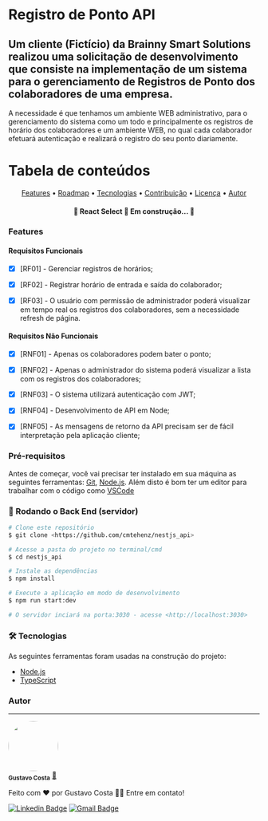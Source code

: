 # Registro de Ponto API
## Um cliente (Fictício) da Brainny Smart Solutions realizou uma solicitação de desenvolvimento que consiste na implementação de um sistema para o gerenciamento de Registros de Ponto dos colaboradores de uma empresa.

A necessidade é que tenhamos um ambiente WEB administrativo, para o gerenciamento do sistema como um todo e principalmente os registros de horário dos colaboradores e um ambiente WEB, no qual cada colaborador efetuará autenticação e realizará o registro do seu ponto diariamente.


Tabela de conteúdos
=================
<p align="center">
 <a href="#Features">Features</a> •
 <a href="#roadmap">Roadmap</a> • 
 <a href="#tecnologias">Tecnologias</a> • 
 <a href="#contribuicao">Contribuição</a> • 
 <a href="#licenc-a">Licença</a> • 
 <a href="#autor">Autor</a>
</p>

<h4 align="center"> 
	🚧  React Select 🚀 Em construção...  🚧
</h4>

### Features

#### Requisitos Funcionais
- [x] [RF01] - Gerenciar registros de horários;
- [x] [RF02] - Registrar horário de entrada e saída do colaborador;
- [x] [RF03] - O usuário com permissão de administrador poderá visualizar em tempo real os registros dos colaboradores, sem a necessidade refresh de página.


#### Requisitos Não Funcionais
- [x] [RNF01] - Apenas os colaboradores podem bater o ponto;
- [x] [RNF02] - Apenas o administrador do sistema poderá visualizar a lista com os registros dos colaboradores;
- [x] [RNF03] - O sistema utilizará autenticação com JWT;
- [x] [RNF04] - Desenvolvimento de API em Node;
- [x] [RNF05] - As mensagens de retorno da API precisam ser de fácil interpretação pela aplicação cliente;


### Pré-requisitos

Antes de começar, você vai precisar ter instalado em sua máquina as seguintes ferramentas:
[Git](https://git-scm.com), [Node.js](https://nodejs.org/en/). 
Além disto é bom ter um editor para trabalhar com o código como [VSCode](https://code.visualstudio.com/)

### 🎲 Rodando o Back End (servidor)

```bash
# Clone este repositório
$ git clone <https://github.com/cmtehenz/nestjs_api>

# Acesse a pasta do projeto no terminal/cmd
$ cd nestjs_api

# Instale as dependências
$ npm install

# Execute a aplicação em modo de desenvolvimento
$ npm run start:dev

# O servidor inciará na porta:3030 - acesse <http://localhost:3030>
```

### 🛠 Tecnologias

As seguintes ferramentas foram usadas na construção do projeto:

- [Node.js](https://nodejs.org/en/)
- [TypeScript](https://www.typescriptlang.org/)

### Autor
---

<a href="#">
 <img style="border-radius: 50%;" src="https://avatars.githubusercontent.com/u/10881123?s=96&v=4" width="100px;" alt=""/>
 <br />
 <sub><b>Gustavo Costa</b></sub></a> <a href="#" title="Gustavo Costa">🚀</a>


Feito com ❤️ por Gustavo Costa 👋🏽 Entre em contato!

 [![Linkedin Badge](https://img.shields.io/badge/-Gustavo-blue?style=flat-square&logo=Linkedin&logoColor=white&link=https://www.linkedin.com/in/gustavo-a-costa-dev/)](https://www.linkedin.com/in/gustavo-a-costa-dev/) 
[![Gmail Badge](https://img.shields.io/badge/-cmtehenz@gmail.com-c14438?style=flat-square&logo=Gmail&logoColor=white&link=mailto:cmtehenz@gmail.com)](mailto:cmtehenz@gmail.com)